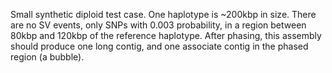 Small synthetic diploid test case.
One haplotype is ~200kbp in size. There are no SV events, only SNPs with 0.003 probability, in a region between 80kbp and 120kbp of the reference haplotype.
After phasing, this assembly should produce one long contig, and one associate contig in the phased region (a bubble).
